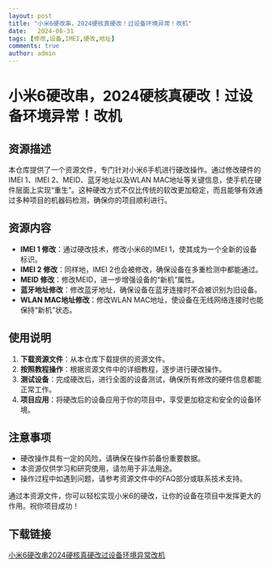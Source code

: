 ```yaml
---
layout: post
title: "小米6硬改串，2024硬核真硬改！过设备环境异常！改机"
date:   2024-08-31
tags: [修改,设备,IMEI,硬改,地址]
comments: true
author: admin
---
```

# 小米6硬改串，2024硬核真硬改！过设备环境异常！改机

## 资源描述

本仓库提供了一个资源文件，专门针对小米6手机进行硬改操作。通过修改硬件的IMEI 1、IMEI 2、MEID、蓝牙地址以及WLAN MAC地址等关键信息，使手机在硬件层面上实现“重生”。这种硬改方式不仅比传统的软改更加稳定，而且能够有效通过多种项目的机器码检测，确保你的项目顺利进行。

## 资源内容

- **IMEI 1 修改**：通过硬改技术，修改小米6的IMEI 1，使其成为一个全新的设备标识。
- **IMEI 2 修改**：同样地，IMEI 2也会被修改，确保设备在多重检测中都能通过。
- **MEID 修改**：修改MEID，进一步增强设备的“新机”属性。
- **蓝牙地址修改**：修改蓝牙地址，确保设备在蓝牙连接时不会被识别为旧设备。
- **WLAN MAC地址修改**：修改WLAN MAC地址，使设备在无线网络连接时也能保持“新机”状态。

## 使用说明

1. **下载资源文件**：从本仓库下载提供的资源文件。
2. **按照教程操作**：根据资源文件中的详细教程，逐步进行硬改操作。
3. **测试设备**：完成硬改后，进行全面的设备测试，确保所有修改的硬件信息都能正常工作。
4. **项目应用**：将硬改后的设备应用于你的项目中，享受更加稳定和安全的设备环境。

## 注意事项

- 硬改操作具有一定的风险，请确保在操作前备份重要数据。
- 本资源仅供学习和研究使用，请勿用于非法用途。
- 操作过程中如遇到问题，请参考资源文件中的FAQ部分或联系技术支持。

通过本资源文件，你可以轻松实现小米6的硬改，让你的设备在项目中发挥更大的作用。祝你项目成功！

## 下载链接

[小米6硬改串2024硬核真硬改过设备环境异常改机](https://pan.quark.cn/s/378cfbfba6db)